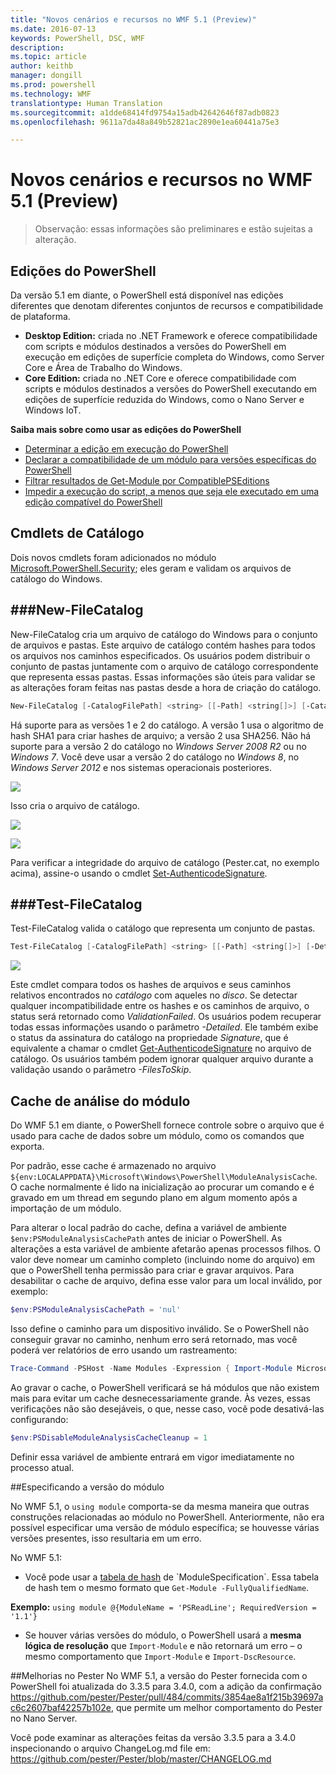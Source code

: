 ```yaml
---
title: "Novos cenários e recursos no WMF 5.1 (Preview)"
ms.date: 2016-07-13
keywords: PowerShell, DSC, WMF
description: 
ms.topic: article
author: keithb
manager: dongill
ms.prod: powershell
ms.technology: WMF
translationtype: Human Translation
ms.sourcegitcommit: a1dde68414fd9754a15adb42642646f87adb0823
ms.openlocfilehash: 9611a7da48a849b52821ac2890e1ea60441a75e3

---
```


# Novos cenários e recursos no WMF 5.1 (Preview) #

> Observação: essas informações são preliminares e estão sujeitas a alteração.

## Edições do PowerShell ##
Da versão 5.1 em diante, o PowerShell está disponível nas edições diferentes que denotam diferentes conjuntos de recursos e compatibilidade de plataforma.

- **Desktop Edition:** criada no .NET Framework e oferece compatibilidade com scripts e módulos destinados a versões do PowerShell em execução em edições de superfície completa do Windows, como Server Core e Área de Trabalho do Windows.
- **Core Edition:** criada no .NET Core e oferece compatibilidade com scripts e módulos destinados a versões do PowerShell executando em edições de superfície reduzida do Windows, como o Nano Server e Windows IoT.

**Saiba mais sobre como usar as edições do PowerShell**
- [Determinar a edição em execução do PowerShell]()
- [Declarar a compatibilidade de um módulo para versões específicas do PowerShell]()
- [Filtrar resultados de Get-Module por CompatiblePSEditions]()
- [Impedir a execução do script, a menos que seja ele executado em uma edição compatível do PowerShell]()

## Cmdlets de Catálogo  

Dois novos cmdlets foram adicionados no módulo [Microsoft.PowerShell.Security](https://technet.microsoft.com/en-us/library/hh847877.aspx); eles geram e validam os arquivos de catálogo do Windows.  

###New-FileCatalog 
--------------------------------

New-FileCatalog cria um arquivo de catálogo do Windows para o conjunto de arquivos e pastas. Este arquivo de catálogo contém hashes para todos os arquivos nos caminhos especificados. Os usuários podem distribuir o conjunto de pastas juntamente com o arquivo de catálogo correspondente que representa essas pastas. Essas informações são úteis para validar se as alterações foram feitas nas pastas desde a hora de criação do catálogo.    

```PowerShell
New-FileCatalog [-CatalogFilePath] <string> [[-Path] <string[]>] [-CatalogVersion <int>] [-WhatIf] [-Confirm] [<CommonParameters>]
```
Há suporte para as versões 1 e 2 do catálogo. A versão 1 usa o algoritmo de hash SHA1 para criar hashes de arquivo; a versão 2 usa SHA256. Não há suporte para a versão 2 do catálogo no *Windows Server 2008 R2* ou no *Windows 7*. Você deve usar a versão 2 do catálogo no *Windows 8*, no *Windows Server 2012* e nos sistemas operacionais posteriores.  

![](../images/NewFileCatalog.jpg)

Isso cria o arquivo de catálogo. 

![](../images/CatalogFile1.jpg)  

![](../images/CatalogFile2.jpg) 

Para verificar a integridade do arquivo de catálogo (Pester.cat, no exemplo acima), assine-o usando o cmdlet [Set-AuthenticodeSignature](https://technet.microsoft.com/library/hh849819.aspx).   


###Test-FileCatalog 
--------------------------------

Test-FileCatalog valida o catálogo que representa um conjunto de pastas. 

```PowerShell
Test-FileCatalog [-CatalogFilePath] <string> [[-Path] <string[]>] [-Detailed] [-FilesToSkip <string[]>] [-WhatIf] [-Confirm] [<CommonParameters>]
```

![](../images/TestFileCatalog.jpg)

Este cmdlet compara todos os hashes de arquivos e seus caminhos relativos encontrados no *catálogo* com aqueles no *disco*. Se detectar qualquer incompatibilidade entre os hashes e os caminhos de arquivo, o status será retornado como *ValidationFailed*. Os usuários podem recuperar todas essas informações usando o parâmetro *-Detailed*. Ele também exibe o status da assinatura do catálogo na propriedade *Signature*, que é equivalente a chamar o cmdlet [Get-AuthenticodeSignature](https://technet.microsoft.com/en-us/library/hh849805.aspx) no arquivo de catálogo. Os usuários também podem ignorar qualquer arquivo durante a validação usando o parâmetro *-FilesToSkip*. 


## Cache de análise do módulo ##
Do WMF 5.1 em diante, o PowerShell fornece controle sobre o arquivo que é usado para cache de dados sobre um módulo, como os comandos que exporta.

Por padrão, esse cache é armazenado no arquivo `${env:LOCALAPPDATA}\Microsoft\Windows\PowerShell\ModuleAnalysisCache`.
O cache normalmente é lido na inicialização ao procurar um comando e é gravado em um thread em segundo plano em algum momento após a importação de um módulo.

Para alterar o local padrão do cache, defina a variável de ambiente `$env:PSModuleAnalysisCachePath` antes de iniciar o PowerShell. As alterações a esta variável de ambiente afetarão apenas processos filhos. O valor deve nomear um caminho completo (incluindo nome do arquivo) em que o PowerShell tenha permissão para criar e gravar arquivos. Para desabilitar o cache de arquivo, defina esse valor para um local inválido, por exemplo:

```PowerShell
$env:PSModuleAnalysisCachePath = 'nul'
```

Isso define o caminho para um dispositivo inválido. Se o PowerShell não conseguir gravar no caminho, nenhum erro será retornado, mas você poderá ver relatórios de erro usando um rastreamento:

```PowerShell
Trace-Command -PSHost -Name Modules -Expression { Import-Module Microsoft.PowerShell.Management -Force }
```

Ao gravar o cache, o PowerShell verificará se há módulos que não existem mais para evitar um cache desnecessariamente grande.
Às vezes, essas verificações não são desejáveis, o que, nesse caso, você pode desativá-las configurando:

```PowerShell
$env:PSDisableModuleAnalysisCacheCleanup = 1
```

Definir essa variável de ambiente entrará em vigor imediatamente no processo atual.

##Especificando a versão do módulo

No WMF 5.1, o `using module` comporta-se da mesma maneira que outras construções relacionadas ao módulo no PowerShell. Anteriormente, não era possível especificar uma versão de módulo específica; se houvesse várias versões presentes, isso resultaria em um erro.


No WMF 5.1:

* Você pode usar a [tabela de hash](https://msdn.microsoft.com/en-us/library/jj136290(v=vs.85).aspx) de `ModuleSpecification`. Essa tabela de hash tem o mesmo formato que `Get-Module -FullyQualifiedName`.

**Exemplo:** `using module @{ModuleName = 'PSReadLine'; RequiredVersion = '1.1'}`

* Se houver várias versões do módulo, o PowerShell usará a **mesma lógica de resolução** que `Import-Module` e não retornará um erro – o mesmo comportamento que `Import-Module` e `Import-DscResource`.


##Melhorias no Pester
No WMF 5.1, a versão do Pester fornecida com o PowerShell foi atualizada do 3.3.5 para 3.4.0, com a adição da confirmação https://github.com/pester/Pester/pull/484/commits/3854ae8a1f215b39697ac6c2607baf42257b102e, que permite um melhor comportamento do Pester no Nano Server. 

Você pode examinar as alterações feitas da versão 3.3.5 para a 3.4.0 inspecionando o arquivo ChangeLog.md file em: https://github.com/pester/Pester/blob/master/CHANGELOG.md



<!--HONumber=Aug16_HO3-->


